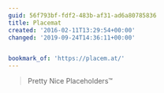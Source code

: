 ```yaml
---
guid: 56f793bf-fdf2-483b-af31-ad6a80785836
title: Placemat
created: '2016-02-11T13:29:54+00:00'
changed: '2019-09-24T14:36:11+00:00'


bookmark_of: 'https://placem.at/'
---
```



<blockquote>Pretty Nice Placeholders™</blockquote>
